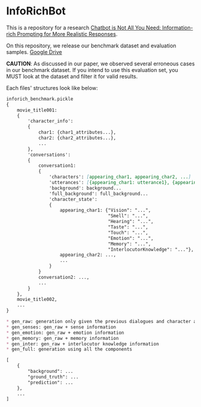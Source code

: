 # InfoRichBot

This is a repository for a research [Chatbot is Not All You Need: Information-rich Prompting for More Realistic Responses](https://arxiv.org/abs/2312.16233). 

On this repository, we release our benchmark dataset and evaluation samples. 
[Google Drive](https://drive.google.com/drive/folders/1dV5RYE32PGbiPUcd4LeWuCjO4NH9GS23?usp=sharing)

**CAUTION**: As discussed in our paper, we observed several erroneous cases in our benchmark dataset. If you intend to use this evaluation set, you MUST look at the dataset and filter it for valid results.

Each files' structures look like below:

```markdown
inforich_benchmark.pickle
{
    movie_title001:
    {
        'character_info':
        {
            char1: {char1_attributes...},
            char2: {char2_attributes...},
            ...
        },
        'conversations':
        {
            conversation1:
            {
                'characters': [appearing_char1, appearing_char2, ...]
                'utterances': [{appearing_char1: utterance1}, {appearing_char2: utterance2}, ...]
                'background': background...
                'full_background': full_background...
                'character_state':
                {
                    appearing_char1: {"Vision": "...",
                                      "Smell": "...",
                                      "Hearing": "...",
                                      "Taste": "...",
                                      "Touch": "...",
                                      "Emotion": "...",
                                      "Memory": "...",
                                      "InterlocutorKnowledge": "..."},
                    appearing_char2: ...,
                    ...
                }
            }
            conversation2: ...,
            ...
        }
    },
    movie_title002,
    ...
}
```
```markdown
* gen_raw: generation only given the previous dialogues and character attributes.
* gen_senses: gen_raw + sense information
* gen_emotion: gen_raw + emotion information
* gen_memory: gen_raw + memory information
* gen_inter: gen_raw + interlocutor knowledge information
* gen_full: generation using all the components

[
    {
        "background": ...
        "ground_truth": ...
        "prediction": ...
    },
    ...
]
```

